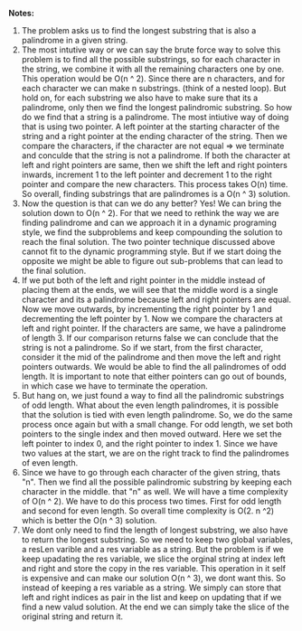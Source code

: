 **Notes:**

1. The problem asks us to find the longest substring that is also a palindrome in a given string.
2. The most intutive way or we can say the brute force way to solve this problem is to find all the possible substrings, so for each character in the string, we combine it with all the remaining characters one by one. This operation would be O(n ^ 2). Since there are n characters, and for each character we can make n substrings. (think of a nested loop). But hold on, for each substring we also have to make sure that its a palindrome, only then we find the longest palindromic substring. So how do we find that a string is a palindrome. The most intiutive way of doing that is using two pointer. A left pointer at the starting character of the string and a right pointer at the ending character of the string. Then we compare the characters, if the character are not equal => we terminate and conculde that the string is not a palindrome. If both the character at left and right pointers are same, then we shift the left and right pointers inwards, increment 1 to the left pointer and decrement 1 to the right pointer and compare the new characters. This process takes O(n) time. So overall, finding substrings that are palindromes is a O(n ^ 3) solution.
3. Now the question is that can we do any better? Yes! We can bring the solution down to O(n ^ 2). For that we need to rethink the way we are finding palindrome and can we approach it in a dynamic programing style, we find the subproblems and keep compounding the solution to reach the final solution. The two pointer technique discussed above cannot fit to the dynamic programming style. But if we start doing the opposite we might be able to figure out sub-problems that can lead to the final solution.
4. If we put both of the left and right pointer in the middle instead of placing them at the ends, we will see that the middle word is a single character and its a palindrome because left and right pointers are equal. Now we move outwards, by incrementing the right pointer by 1 and decrementing the left pointer by 1. Now we compare the characters at left and right pointer. If the characters are same, we have a palindrome of length 3. If our comparison returns false we can conclude that the string is not a palindrome. So if we start, from the first character, consider it the mid of the palindrome and then move the left and right pointers outwards. We would be able to find the all palindromes of odd length. It is important to note that either pointers can go out of bounds, in which case we have to terminate the operation.
5. But hang on, we just found a way to find all the palindromic substrings of odd length. What about the even length palindromes, it is possible that the solution is tied with even length palindrome. So, we do the same process once again but with a small change. For odd length, we set both pointers to the single index and then moved outward. Here we set the left pointer to index 0, and the right pointer to index 1. Since we have two values at the start, we are on the right track to find the palindromes of even length.
6. Since we have to go through each character of the given string, thats "n". Then we find all the possible palindromic substring by keeping each character in the middle. that "n" as well. We will have a time complexity of O(n ^ 2). We have to do this process two times. First for odd length and second for even length. So overall time complexity is O(2. n ^2) which is better the O(n ^ 3) solution.
7. We dont only need to find the length of longest substring, we also have to return the longest substring. So we need to keep two global variables, a resLen varible and a res variable as a string. But the problem is if we keep upadating the res variable, we slice the orginal string at index left and right and store the copy in the res variable. This operation in it self is expensive and can make our solution O(n ^ 3), we dont want this. So instead of keeping a res variable as a string. We simply can store that left and right indices as pair in the list and keep on updating that if we find a new valud solution. At the end we can simply take the slice of the original string and return it.
